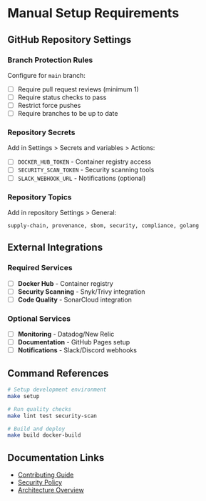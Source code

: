 # Manual Setup Requirements

## GitHub Repository Settings

### Branch Protection Rules
Configure for `main` branch:
- [ ] Require pull request reviews (minimum 1)
- [ ] Require status checks to pass
- [ ] Restrict force pushes
- [ ] Require branches to be up to date

### Repository Secrets
Add in Settings > Secrets and variables > Actions:
- [ ] `DOCKER_HUB_TOKEN` - Container registry access
- [ ] `SECURITY_SCAN_TOKEN` - Security scanning tools
- [ ] `SLACK_WEBHOOK_URL` - Notifications (optional)

### Repository Topics
Add in repository Settings > General:
```
supply-chain, provenance, sbom, security, compliance, golang
```

## External Integrations

### Required Services
- [ ] **Docker Hub** - Container registry
- [ ] **Security Scanning** - Snyk/Trivy integration
- [ ] **Code Quality** - SonarCloud integration

### Optional Services
- [ ] **Monitoring** - Datadog/New Relic
- [ ] **Documentation** - GitHub Pages setup
- [ ] **Notifications** - Slack/Discord webhooks

## Command References

```bash
# Setup development environment
make setup

# Run quality checks
make lint test security-scan

# Build and deploy
make build docker-build
```

## Documentation Links

- [Contributing Guide](../CONTRIBUTING.md)
- [Security Policy](../SECURITY.md)
- [Architecture Overview](../docs/ARCHITECTURE.md)